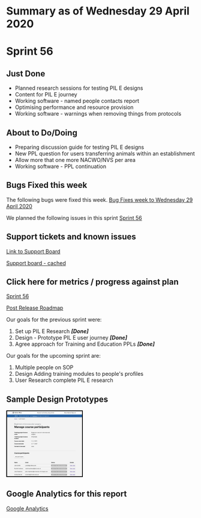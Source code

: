 # Summary as of Wednesday 29 April 2020 

# Sprint 56

## Just Done
* Planned research sessions for testing PIL E designs
* Content for PIL E journey
* Working software - named people contacts report
* Optimising performance and resource provision
* Working software - warnings when removing things from protocols

## About to Do/Doing
* Preparing discussion guide for testing PIL E designs
* New PPL question for users transferring animals within an establishment
* Allow more that one more NACWO/NVS per area
* Working software - PPL continuation 

## Bugs Fixed this week
The following bugs were fixed this week.
[Bug Fixes week to Wednesday 29 April 2020](graphs/bugs29042020.png)

We planned the following issues in this sprint 
[Sprint 56](graphs/sprint29042020.png)

## Support tickets and known issues
[Link to Support Board](https://collaboration.homeoffice.gov.uk/jira/secure/RapidBoard.jspa?rapidView=1717&selectedIssue=ASSB-253)

[Support board - cached](graphs/supportBoard29042020.png)

## Click here for metrics / progress against plan
[Sprint 56](graphs/progress29042020.png)

[Post Release Roadmap](graphs/roadmap29042020.png)

Our goals for the previous sprint were:
1. Set up PIL E Research ***[Done]***
2. Design - Prototype PIL E user journey ***[Done]***
3. Agree approach for Training and Education PPLs ***[Done]***

Our goals for the upcoming sprint are:
1. Multiple people on SOP 
2. Design Adding training modules to people's profiles 
3. User Research complete PIL E research


## Sample Design Prototypes
<a href="graphs/proto1_29042020.png"><img src="graphs/proto1_29042020.png" alt="HTML5 Icon" width="200" style="border:2px solid black"></a>
<br>

## Google Analytics for this report
[Google Analytics](graphs/GA29042020.png)

